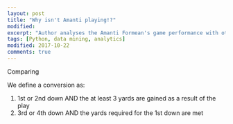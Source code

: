 ```yaml
---
layout: post
title: "Why isn't Amanti playing!?"
modified:
excerpt: "Author analyses the Amanti Formean's game performance with other WR in the team"
tags: [Python, data mining, analytics]
modified: 2017-10-22
comments: true
---
```


Comparing


We define a conversion as:

1. 1st or 2nd down AND the at least 3 yards are gained as a result of the play
2. 3rd or 4th down AND the yards required for the 1st down are met


